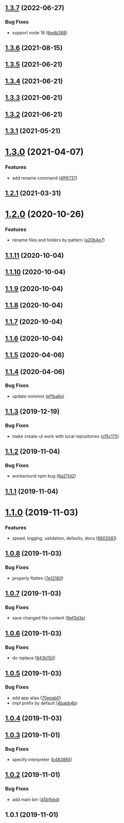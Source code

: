 ## [1.3.7](https://github.com/softwaregroup-bg/create-ut/compare/v1.3.6...v1.3.7) (2022-06-27)


### Bug Fixes

* support node 16 ([6edb388](https://github.com/softwaregroup-bg/create-ut/commit/6edb38872afcde97261324708cc452df6abbc2a6))



## [1.3.6](https://github.com/softwaregroup-bg/create-ut/compare/v1.3.5...v1.3.6) (2021-08-15)



## [1.3.5](https://github.com/softwaregroup-bg/create-ut/compare/v1.3.4...v1.3.5) (2021-06-21)



## [1.3.4](https://github.com/softwaregroup-bg/create-ut/compare/v1.3.3...v1.3.4) (2021-06-21)



## [1.3.3](https://github.com/softwaregroup-bg/create-ut/compare/v1.3.2...v1.3.3) (2021-06-21)



## [1.3.2](https://github.com/softwaregroup-bg/create-ut/compare/v1.3.1...v1.3.2) (2021-06-21)



## [1.3.1](https://github.com/softwaregroup-bg/create-ut/compare/v1.3.0...v1.3.1) (2021-05-21)



# [1.3.0](https://github.com/softwaregroup-bg/create-ut/compare/v1.2.1...v1.3.0) (2021-04-07)


### Features

* add rename command ([4ff6737](https://github.com/softwaregroup-bg/create-ut/commit/4ff67374996512298a6739816f9130c37d724399))



## [1.2.1](https://github.com/softwaregroup-bg/create-ut/compare/v1.2.0...v1.2.1) (2021-03-31)



# [1.2.0](https://github.com/softwaregroup-bg/create-ut/compare/v1.1.11...v1.2.0) (2020-10-26)


### Features

* rename files and folders by pattern ([a20b4e7](https://github.com/softwaregroup-bg/create-ut/commit/a20b4e7a42f70890572767f5f6bfec0284863c88))



## [1.1.11](https://github.com/softwaregroup-bg/create-ut/compare/v1.1.10...v1.1.11) (2020-10-04)



## [1.1.10](https://github.com/softwaregroup-bg/create-ut/compare/v1.1.9...v1.1.10) (2020-10-04)



## [1.1.9](https://github.com/softwaregroup-bg/create-ut/compare/v1.1.8...v1.1.9) (2020-10-04)



## [1.1.8](https://github.com/softwaregroup-bg/create-ut/compare/v1.1.7...v1.1.8) (2020-10-04)



## [1.1.7](https://github.com/softwaregroup-bg/create-ut/compare/v1.1.6...v1.1.7) (2020-10-04)



## [1.1.6](https://github.com/softwaregroup-bg/create-ut/compare/v1.1.5...v1.1.6) (2020-10-04)



## [1.1.5](https://github.com/softwaregroup-bg/create-ut/compare/v1.1.4...v1.1.5) (2020-04-06)



## [1.1.4](https://github.com/softwaregroup-bg/create-ut/compare/v1.1.3...v1.1.4) (2020-04-06)


### Bug Fixes

* update minimist ([ef1ba6e](https://github.com/softwaregroup-bg/create-ut/commit/ef1ba6e05d3b1d531313c47501db3a17f7db0bae))



## [1.1.3](https://github.com/softwaregroup-bg/create-ut/compare/v1.1.2...v1.1.3) (2019-12-19)


### Bug Fixes

* make create-ut work with local repositories ([cf5c175](https://github.com/softwaregroup-bg/create-ut/commit/cf5c175))



## [1.1.2](https://github.com/softwaregroup-bg/create-ut/compare/v1.1.1...v1.1.2) (2019-11-04)


### Bug Fixes

* workaround npm bug ([6a211d2](https://github.com/softwaregroup-bg/create-ut/commit/6a211d2))



## [1.1.1](https://github.com/softwaregroup-bg/create-ut/compare/v1.1.0...v1.1.1) (2019-11-04)



# [1.1.0](https://github.com/softwaregroup-bg/create-ut/compare/v1.0.8...v1.1.0) (2019-11-03)


### Features

* speed, logging, validation, defaults, docs ([6603581](https://github.com/softwaregroup-bg/create-ut/commit/6603581))



## [1.0.8](https://github.com/softwaregroup-bg/create-ut/compare/v1.0.7...v1.0.8) (2019-11-03)


### Bug Fixes

* properly flatten ([7e12180](https://github.com/softwaregroup-bg/create-ut/commit/7e12180))



## [1.0.7](https://github.com/softwaregroup-bg/create-ut/compare/v1.0.6...v1.0.7) (2019-11-03)


### Bug Fixes

* save changed file content ([9ef0d3e](https://github.com/softwaregroup-bg/create-ut/commit/9ef0d3e))



## [1.0.6](https://github.com/softwaregroup-bg/create-ut/compare/v1.0.5...v1.0.6) (2019-11-03)


### Bug Fixes

* do replace ([943b150](https://github.com/softwaregroup-bg/create-ut/commit/943b150))



## [1.0.5](https://github.com/softwaregroup-bg/create-ut/compare/v1.0.4...v1.0.5) (2019-11-03)


### Bug Fixes

* add app alias ([70eeab0](https://github.com/softwaregroup-bg/create-ut/commit/70eeab0))
* impl prefix by default ([4babb4b](https://github.com/softwaregroup-bg/create-ut/commit/4babb4b))



## [1.0.4](https://github.com/softwaregroup-bg/create-ut/compare/v1.0.3...v1.0.4) (2019-11-03)



## [1.0.3](https://github.com/softwaregroup-bg/create-ut/compare/v1.0.2...v1.0.3) (2019-11-01)


### Bug Fixes

* specify interpreter ([b483885](https://github.com/softwaregroup-bg/create-ut/commit/b483885))



## [1.0.2](https://github.com/softwaregroup-bg/create-ut/compare/v1.0.1...v1.0.2) (2019-11-01)


### Bug Fixes

* add main bin ([45bfbbd](https://github.com/softwaregroup-bg/create-ut/commit/45bfbbd))



## 1.0.1 (2019-11-01)



